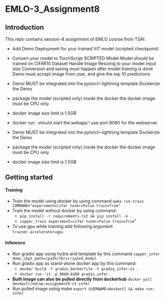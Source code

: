 # EMLO-3_Assignment8
## Introduction
This repo contains session-8 assignment of EMLO course from TSAI.
- Add Demo Deployment for your trained ViT model (scripted checkpoint)
- Convert your model to TorchScript SCRIPTED Model
Model should be trained on CIFAR10 Dataset
Handle Image Resizing to your model input size
Conversion and saving must happen after model training is done
Demo must accept image from user, and give the top 10 predictions

- Demo MUST be integrated into the pytorch-lightning template
Dockerize the Demo
- package the model (scripted only) inside the docker
the docker image must be CPU only
- docker image size limit is 1.5GB
- docker run <image>:<tag> should start the webapp !
use port 8080 for the webserver

- Demo MUST be integrated into the pytorch-lightning template
Dockerize the Demo
- package the model (scripted only) inside the docker
the docker image must be CPU only
- docker image size limit is 1.5GB

## Getting started
#### Training 
- Train the model using docker by using command `make run-train COMMAND="experiment=cifar tuner=False train=True"`
- Train the model without docker by using command:
    - `pip install -r requirements.txt && pip install -e .`
    - `copper_train experiment=cifar tuner=False train=True`"
- To use gpu while training add following argument `trainer.accelerator=gpu`
#### Inference
- Run gradio app using hydra and template by this command `copper_infer demo_ckpt_path=/path/t0/scripted_model` 
- Run gradio app as stand-alone docker app by this command:
    - `docker build -f gradio_Dockerfile -t gradio_infer:v1 .`
    - `docker run -it -p 8080:8180 gradio_infer`
- **Built image can also be pulled directly from dockerhub** `docker pull devdastl/emlop:assignment8-v1-infer`
- Run pulled image using make `export USERNAME=devdastl && make run-infer`


